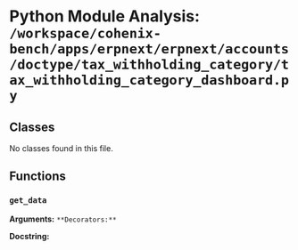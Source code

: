 # Python Module Analysis: `/workspace/cohenix-bench/apps/erpnext/erpnext/accounts/doctype/tax_withholding_category/tax_withholding_category_dashboard.py`

## Classes

No classes found in this file.


## Functions

### `get_data`
**Arguments:** ``
**Decorators:** ``

**Docstring:**
```

```

